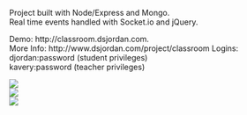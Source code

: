 <p>Project built with Node/Express and Mongo. <br/>
Real time events handled with Socket.io and jQuery.</p>
<p>Demo: http://classroom.dsjordan.com. <br/>
More Info: http://www.dsjordan.com/project/classroom
  Logins: <br/>
          djordan:password (student privileges)<br/>
          kavery:password (teacher privileges)</p>
<img src="http://www.dsjordan.com/img/portfolio/classroom/screenshots/teacher.png" /> <br/>
<img src="http://www.dsjordan.com/img/portfolio/classroom/screenshots/teacher_add_new.png" /> <br/>
<img src="http://www.dsjordan.com/img/portfolio/classroom/screenshots/pm.png" /> <br/>
